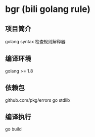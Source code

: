 # bgr (bili golang rule)

## 项目简介
golang syntax 检查规则解释器

## 编译环境
golang >= 1.8

## 依赖包
github.com/pkg/errors
go stdlib

## 编译执行
go build

